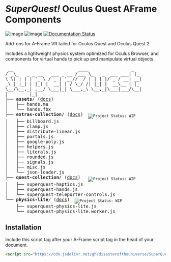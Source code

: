 # _SuperQuest!_ Oculus Quest AFrame Components

![image](https://img.shields.io/badge/status-WIP-orange) ![image](https://img.shields.io/badge/status-concept-lightgrey) [![Documentation Status](https://readthedocs.org/projects/superquest/badge/?version=latest)](https://superquest.readthedocs.io/?badge=latest)

Add-ons for A-Frame VR tailed for Oculus Quest and Oculus Quest 2.

Includes a lightweight physics system optimized for Oculus Browser, and components for virtual hands to pick up and manipulate virtual objects.

<pre> __                        ____                _
/ _\_   _ _ __   ___ _ __ /___ \_   _  ___ ___| |_
\ \| | | | '_ \ / _ | '__//  / | | | |/ _ / __| __|
_\ | |_| | |_) |  __| | / \_/ /| |_| |  __\__ | |_
\__/\__,_| .__/ \___|_| \___,_\ \__,_|\___|___/\__|
|        |_|
├── <b>assets</b>/ (<a href="/src/assets/assets.md">docs</a>)
│   ├── hands.ma
│   └── hands.fbx
├── <b>extras-collection</b>/ (<a href="/src/extras-collection/README.md">docs</a>) <sub> <img src="https://img.shields.io/badge/status-WIP-orange" alt="Project Status: WIP" /></sub>
│   ├── billboard.js
│   ├── clamp.js
│   ├── distribute-linear.js
│   ├── portals.js
│   ├── google-poly.js
│   ├── helpers.js
│   ├── literals.js
│   ├── rounded.js
│   ├── signals.js
│   ├── misc.js
│   └── json-loader.js
├── <b>quest-collection</b>/ (<a href="/src/quest/README.md">docs</a>)  <sub> <img src="https://img.shields.io/badge/status-WIP-orange" alt="Project Status: WIP" /></sub>
│   ├── superquest-haptics.js
│   ├── superquest-hands.js
│   └── superquest-teleporter-controls.js
└── <b>physics-lite</b>/ (<a href="/src/physics-lite/README.md">docs</a>) <sub> <img src="https://img.shields.io/badge/status-concept-lightgrey" alt="Project Status: WIP" /></sub>
    ├── superquest-physics-lite.js
    └── superquest-physics-lite.worker.js
</pre>

## Installation

Include this script tag after your A-Frame script tag in the head of your document.

```html
<script src="https://cdn.jsdelivr.net/gh/disasteroftheuniverse/SuperQuest/dist/SuperQuest.full.min.js"></script>
```




